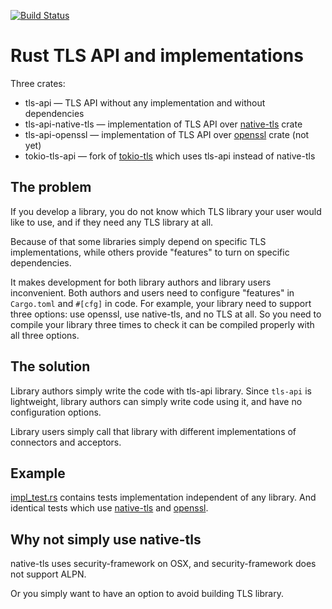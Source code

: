 [![Build Status](https://img.shields.io/travis/stepancheg/rust-tls-api.svg)](https://travis-ci.org/stepancheg/rust-tls-api)

# Rust TLS API and implementations

Three crates:
* tls-api — TLS API without any implementation and without dependencies
* tls-api-native-tls — implementation of TLS API over
  [native-tls](https://github.com/sfackler/rust-native-tls) crate
* tls-api-openssl — implementation of TLS API over
  [openssl](https://github.com/sfackler/rust-openssl) crate (not yet)
* tokio-tls-api — fork of [tokio-tls](https://github.com/tokio-rs/tokio-tls)
  which uses tls-api instead of native-tls

## The problem

If you develop a library, you do not know which TLS library your user would like to use,
and if they need any TLS library at all.

Because of that some libraries simply depend on specific TLS implementations, while others
provide "features" to turn on specific dependencies.

It makes development for both library authors and library users inconvenient.
Both authors and users need to configure "features" in `Cargo.toml` and `#[cfg]` in code.
For example, your library need to support three options: use openssl, use native-tls, and
no TLS at all. So you need to compile your library three times to check it can be compiled
properly with all three options.

## The solution

Library authors simply write the code with tls-api library. Since `tls-api` is
lightweight, library authors can simply write code using it, and have no configuration options.

Library users simply call that library with different implementations of connectors and acceptors.

## Example

[impl_test.rs](https://github.com/stepancheg/rust-tls-api/blob/master/api/src/impl_test.rs)
contains tests implementation independent of any library. And identical tests which
use [native-tls](https://github.com/stepancheg/rust-tls-api/blob/master/native-tls/tests/test.rs)
and [openssl](https://github.com/stepancheg/rust-tls-api/blob/master/openssl/tests/test.rs).

## Why not simply use native-tls

native-tls uses security-framework on OSX, and security-framework does not support ALPN.

Or you simply want to have an option to avoid building TLS library.
